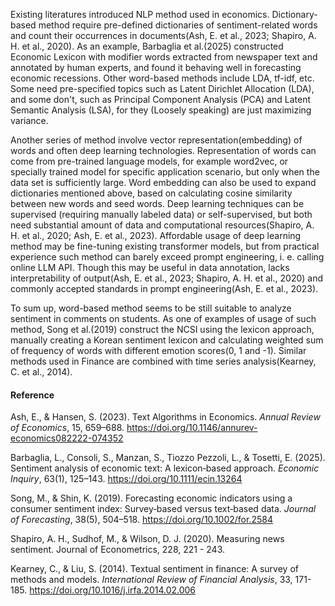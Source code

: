 

Existing literatures introduced NLP method used in economics. Dictionary-based method require pre-defined dictionaries of sentiment-related words and count their occurrences in documents(Ash, E. et al., 2023; Shapiro, A. H. et al., 2020). As an example, Barbaglia et al.(2025) constructed Economic Lexicon with modifier words extracted from newspaper text and annotated by human experts, and found it behaving well in forecasting economic recessions. Other word-based methods include LDA, tf-idf, etc. Some need pre-specified topics such as Latent Dirichlet Allocation (LDA), and some don't, such as Principal Component Analysis (PCA) and Latent Semantic Analysis (LSA), for they (Loosely speaking) are just maximizing variance.

Another series of method involve vector representation(embedding) of words and often deep learning technologies. Representation of words can come from pre-trained language models, for example word2vec, or specially trained model for specific application scenario, but only when the data set is sufficiently large. Word embedding can also be used to expand dictionaries mentioned above, based on calculating cosine similarity between new words and seed words. Deep learning techniques can be supervised (requiring manually labeled data) or self-supervised, but both need substantial amount of data and computational resources(Shapiro, A. H. et al., 2020; Ash, E. et al., 2023). Affordable usage of deep learning method may be fine-tuning existing transformer models, but from practical experience such method can barely exceed prompt engineering, i. e. calling online LLM API. Though this may be useful in data annotation, lacks interpretability of output(Ash, E. et al., 2023; Shapiro, A. H. et al., 2020) and commonly accepted standards in prompt engineering(Ash, E. et al., 2023).

To sum up, word-based method seems to be still suitable to analyze sentiment in comments on students. As one of examples of usage of such method, Song et al.(2019) construct the NCSI using the lexicon approach, manually creating a Korean sentiment lexicon and calculating weighted sum of frequency of words with different emotion scores(0, 1 and -1). Similar methods used in Finance are combined with time series analysis(Kearney, C. et al., 2014).

#### Reference

Ash, E., & Hansen, S. (2023). Text Algorithms in Economics. *Annual Review of Economics*, 15, 659–688. https://doi.org/10.1146/annurev-economics082222-074352

Barbaglia, L., Consoli, S., Manzan, S., Tiozzo Pezzoli, L., & Tosetti, E. (2025). Sentiment analysis of economic text: A lexicon‐based approach. *Economic Inquiry*, 63(1), 125–143. https://doi.org/10.1111/ecin.13264

Song, M., & Shin, K. (2019). Forecasting economic indicators using a consumer sentiment index: Survey‐based versus text‐based data. *Journal of Forecasting*, 38(5), 504–518. https://doi.org/10.1002/for.2584

Shapiro, A. H., Sudhof, M., & Wilson, D. J. (2020). Measuring news sentiment. Journal of Econometrics, 228, 221 - 243.

Kearney, C., & Liu, S. (2014). Textual sentiment in finance: A survey of methods and models. *International Review of Financial Analysis*, 33, 171-185. https://doi.org/10.1016/j.irfa.2014.02.006